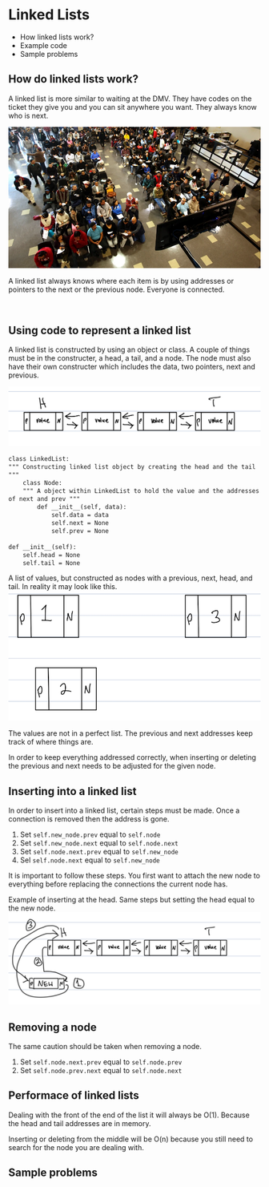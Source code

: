 # Linked Lists
* How linked lists work?
* Example code
* Sample problems

## How do linked lists work?
A linked list is more similar to waiting at the DMV. They have codes on the ticket they give you and you can sit anywhere you want. They always know who is next.

![](images/seateddmv.jpeg.webp)

A linked list always knows where each item is by using addresses or pointers to the next or the previous node. Everyone is connected.

<br/>

## Using code to represent a linked list
A linked list is constructed by using an object or class. A couple of things must be in the constructer, a head, a tail, and a node. The node must also have their own constructer which includes the data, two pointers, next and previous.

![](images/linked.jpeg)

    class LinkedList:
    """ Constructing linked list object by creating the head and the tail 
    """
        class Node:
        """ A object within LinkedList to hold the value and the addresses of next and prev """
            def __init__(self, data):
                self.data = data
                self.next = None
                self.prev = None

    def __init__(self):
        self.head = None
        self.tail = None

A list of values, but constructed as nodes with a previous, next, head, and tail. 
In reality it may look like this.
![](images/view.png)

The values are not in a perfect list. The previous and next addresses keep track of where things are.

In order to keep everything addressed correctly, when inserting or deleting the previous and next needs to be adjusted for the given node.

## Inserting into a linked list
In order to insert into a linked list, certain steps must be made. Once a connection is removed then the address is gone.

1. Set `self.new_node.prev` equal to `self.node`
1. Set `self.new_node.next` equal to `self.node.next`
1. Set `self.node.next.prev` equal to `self.new_node`
2. Sel `self.node.next` equal to `self.new_node`

It is important to follow these steps. You first want to attach the new node to everything before replacing the connections the current node has. 

Example of inserting at the head. Same steps but setting the head equal to the new node.
![](images/insert_head.jpeg)

## Removing a node
The same caution should be taken when removing a node.

1. Set `self.node.next.prev` equal to `self.node.prev`
2. Set `self.node.prev.next` equal to `self.node.next`

## Performace of linked lists
Dealing with the front of the end of the list it will always be O(1). Because the head and tail addresses are in memory.

Inserting or deleting from the middle will be O(n) because you still need to search for the node you are dealing with.

## Sample problems
[](linked_prove.py)
